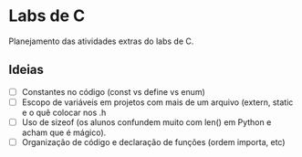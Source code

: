# Labs de C

Planejamento das atividades extras do labs de C.

## Ideias

- [ ] Constantes no código (const vs  define vs enum)
- [ ] Escopo de variáveis em projetos com mais de um arquivo (extern, static e o quê colocar nos .h
- [ ] Uso de sizeof (os alunos confundem muito com len()  em Python e acham que é mágico).
- [ ] Organização de código e declaração de funções (ordem importa, etc)
